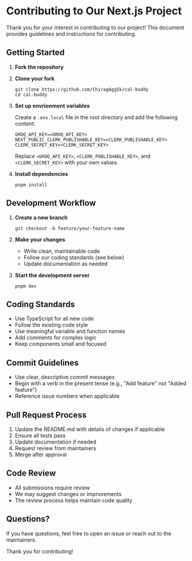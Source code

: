 # Contributing to Our Next.js Project

Thank you for your interest in contributing to our project! This document provides guidelines and instructions for contributing.

## Getting Started

1. **Fork the repository**
2. **Clone your fork**
   
   ```
   git clone https://github.com/ChiragAgg5k/cal-buddy
   cd cal-buddy
   ```
3. **Set up envrionment variables**
   
   Create a `.env.local` file in the root directory and add the following content:
   ```
   GROQ_API_KEY=<GROQ_API_KEY>
   NEXT_PUBLIC_CLERK_PUBLISHABLE_KEY=<CLERK_PUBLISHABLE_KEY>
   CLERK_SECRET_KEY=<CLERK_SECRET_KEY>
   ```
   Replace `<GROQ_API_KEY>`, `<CLERK_PUBLISHABLE_KEY>`, and `<CLERK_SECRET_KEY>` with your own values.
4. **Install dependencies**
   
   ```
   pnpm install
   ```

## Development Workflow

1. **Create a new branch**

   ```
   git checkout -b feature/your-feature-name
   ```

2. **Make your changes**

   - Write clean, maintainable code
   - Follow our coding standards (see below)
   - Update documentation as needed

3. **Start the development server**
   ```
   pnpm dev
   ```

## Coding Standards

- Use TypeScript for all new code
- Follow the existing code style
- Use meaningful variable and function names
- Add comments for complex logic
- Keep components small and focused

## Commit Guidelines

- Use clear, descriptive commit messages
- Begin with a verb in the present tense (e.g., "Add feature" not "Added feature")
- Reference issue numbers when applicable

## Pull Request Process

1. Update the README.md with details of changes if applicable
2. Ensure all tests pass
3. Update documentation if needed
4. Request review from maintainers
5. Merge after approval

## Code Review

- All submissions require review
- We may suggest changes or improvements
- The review process helps maintain code quality

## Questions?

If you have questions, feel free to open an issue or reach out to the maintainers.

Thank you for contributing!
